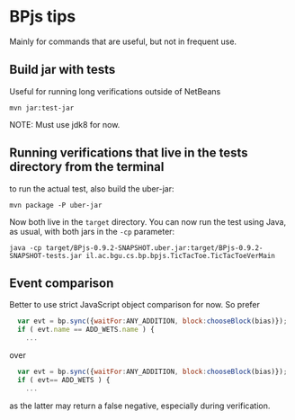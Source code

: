 # BPjs tips
Mainly for commands that are useful, but not in frequent use.

## Build jar with tests
Useful for running long verifications outside of NetBeans

```
mvn jar:test-jar
```

NOTE: Must use jdk8 for now.


## Running verifications that live in the tests directory from the terminal
to run the actual test, also build the uber-jar:

```
mvn package -P uber-jar
```

Now both live in the `target` directory. You can now run the test using Java, as usual, with both jars in the `-cp` parameter:

```
java -cp target/BPjs-0.9.2-SNAPSHOT.uber.jar:target/BPjs-0.9.2-SNAPSHOT-tests.jar il.ac.bgu.cs.bp.bpjs.TicTacToe.TicTacToeVerMain
```

## Event comparison
Better to use strict JavaScript object comparison for now. So prefer

```javascript
  var evt = bp.sync({waitFor:ANY_ADDITION, block:chooseBlock(bias)});
  if ( evt.name == ADD_WETS.name ) {
    ...
```

over

```javascript
  var evt = bp.sync({waitFor:ANY_ADDITION, block:chooseBlock(bias)});
  if ( evt== ADD_WETS ) {
    ...
```

as the latter may return a false negative, especially during verification.